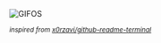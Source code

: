 <div align="justify">
<picture>
    <source media="(prefers-color-scheme: dark)" srcset="https://i.ibb.co/hyffTb4/output-gif.gif">
    <source media="(prefers-color-scheme: light)" srcset="https://i.ibb.co/hyffTb4/output-gif.gif">
    <img alt="GIFOS" src="https://i.ibb.co/hyffTb4/output-gif.gif">
</picture>

<sub><i>inspired from [x0rzavi/github-readme-terminal](https://github.com/x0rzavi/github-readme-terminal)</i></sub>

</div>

<!-- Image deletion URL: https://ibb.co/jTRRjmQ/eaac07e9e6989f339cc4e1d17882f585 -->